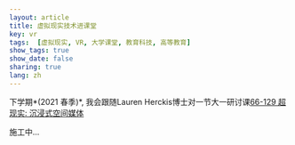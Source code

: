 ```yaml
---
layout: article
title: 虚拟现实技术进课堂
key: vr
tags:  [虚拟现实, VR, 大学课堂, 教育科技, 高等教育]
show_tags: true
show_date: false
sharing: true
lang: zh
---
```


下学期*(2021 春季)*, 我会跟随Lauren Herckis博士对一节大一研讨课[66-129 超现实: 沉浸式空间媒体][unreality] 

<!--more-->

施工中...

[unreality]: https://www.cmu.edu/dietrich/students/undergraduate/programs/grand-challenge/seminars/unreality.html